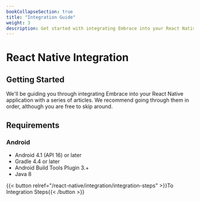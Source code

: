 ```yaml
---
bookCollapseSection: true
title: "Integration Guide"
weight: 3
description: Get started with integrating Embrace into your React Native application
---
```


# React Native Integration

## Getting Started

We'll be guiding you through integrating Embrace into your React Native application
with a series of articles. We recommend going through them in order, although
you are free to skip around. 

## Requirements

### Android

* Android 4.1 (API 16) or later
* Gradle 4.4 or later
* Android Build Tools Plugin 3.+
* Java 8

{{< button relref="/react-native/integration/integration-steps" >}}To Integration Steps{{< /button >}}
